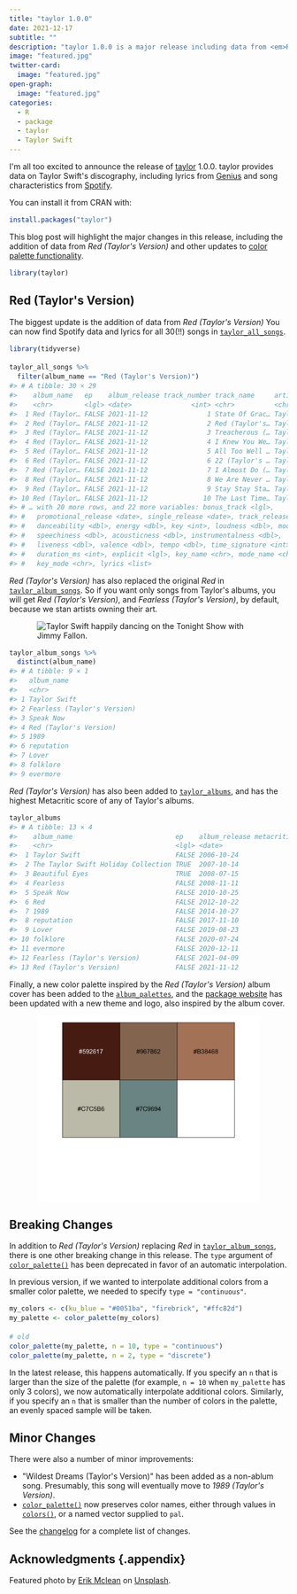 ```yaml
---
title: "taylor 1.0.0"
date: 2021-12-17
subtitle: ""
description: "taylor 1.0.0 is a major release including data from <em>Red (Taylor's Version)<em>."
image: "featured.jpg"
twitter-card:
  image: "featured.jpg"
open-graph:
  image: "featured.jpg"
categories:
  - R
  - package
  - taylor
  - Taylor Swift
---
```






I'm all too excited to announce the release of [taylor](https://taylor.wjakethompson.com) 1.0.0.
taylor provides data on Taylor Swift's discography, including lyrics from [Genius](https://genius.com/artists/Taylor-swift) and song characteristics from [Spotify](https://open.spotify.com/artist/06HL4z0CvFAxyc27GXpf02).

You can install it from CRAN with:


```r
install.packages("taylor")
```

This blog post will highlight the major changes in this release, including the addition of data from *Red (Taylor's Version)* and other updates to [color palette functionality](/blog/taylor/2021-10-16-taylor-palettes/).


```r
library(taylor)
```


## Red (Taylor's Version)

The biggest update is the addition of data from *Red (Taylor's Version)*
You can now find Spotify data and lyrics for all 30(!!) songs in [`taylor_all_songs`](https://taylor.wjakethompson.com/reference/taylor_all_songs.html).


```r
library(tidyverse)

taylor_all_songs %>% 
  filter(album_name == "Red (Taylor's Version)")
#> # A tibble: 30 × 29
#>    album_name   ep    album_release track_number track_name     artist featuring
#>    <chr>        <lgl> <date>               <int> <chr>          <chr>  <chr>    
#>  1 Red (Taylor… FALSE 2021-11-12               1 State Of Grac… Taylo… <NA>     
#>  2 Red (Taylor… FALSE 2021-11-12               2 Red (Taylor's… Taylo… <NA>     
#>  3 Red (Taylor… FALSE 2021-11-12               3 Treacherous (… Taylo… <NA>     
#>  4 Red (Taylor… FALSE 2021-11-12               4 I Knew You We… Taylo… <NA>     
#>  5 Red (Taylor… FALSE 2021-11-12               5 All Too Well … Taylo… <NA>     
#>  6 Red (Taylor… FALSE 2021-11-12               6 22 (Taylor's … Taylo… <NA>     
#>  7 Red (Taylor… FALSE 2021-11-12               7 I Almost Do (… Taylo… <NA>     
#>  8 Red (Taylor… FALSE 2021-11-12               8 We Are Never … Taylo… <NA>     
#>  9 Red (Taylor… FALSE 2021-11-12               9 Stay Stay Sta… Taylo… <NA>     
#> 10 Red (Taylor… FALSE 2021-11-12              10 The Last Time… Taylo… Gary Lig…
#> # … with 20 more rows, and 22 more variables: bonus_track <lgl>,
#> #   promotional_release <date>, single_release <date>, track_release <date>,
#> #   danceability <dbl>, energy <dbl>, key <int>, loudness <dbl>, mode <int>,
#> #   speechiness <dbl>, acousticness <dbl>, instrumentalness <dbl>,
#> #   liveness <dbl>, valence <dbl>, tempo <dbl>, time_signature <int>,
#> #   duration_ms <int>, explicit <lgl>, key_name <chr>, mode_name <chr>,
#> #   key_mode <chr>, lyrics <list>
```

*Red (Taylor's Version)* has also replaced the original *Red* in [`taylor_album_songs`](https://taylor.wjakethompson.com/reference/taylor_album_songs.html).
So if you want only songs from Taylor's albums, you will get *Red (Taylor's Version)*, and *Fearless (Taylor's Version)*, by default, because we stan artists owning their art.

<img src="https://media.giphy.com/media/gromG2nn1K3Tg50ojX/giphy.gif" title="Taylor Swift happily dancing on the Tonight Show with Jimmy Fallon." alt="Taylor Swift happily dancing on the Tonight Show with Jimmy Fallon." width="80%" style="display: block; margin: auto;" />


```r
taylor_album_songs %>% 
  distinct(album_name)
#> # A tibble: 9 × 1
#>   album_name                 
#>   <chr>                      
#> 1 Taylor Swift               
#> 2 Fearless (Taylor's Version)
#> 3 Speak Now                  
#> 4 Red (Taylor's Version)     
#> 5 1989                       
#> 6 reputation                 
#> 7 Lover                      
#> 8 folklore                   
#> 9 evermore
```

*Red (Taylor's Version)* has also been added to [`taylor_albums`](https://taylor.wjakethompson.com/reference/taylor_albums.html), and has the highest Metacritic score of any of Taylor's albums.


```r
taylor_albums
#> # A tibble: 13 × 4
#>    album_name                          ep    album_release metacritic_score
#>    <chr>                               <lgl> <date>                   <int>
#>  1 Taylor Swift                        FALSE 2006-10-24                  NA
#>  2 The Taylor Swift Holiday Collection TRUE  2007-10-14                  NA
#>  3 Beautiful Eyes                      TRUE  2008-07-15                  NA
#>  4 Fearless                            FALSE 2008-11-11                  73
#>  5 Speak Now                           FALSE 2010-10-25                  77
#>  6 Red                                 FALSE 2012-10-22                  77
#>  7 1989                                FALSE 2014-10-27                  76
#>  8 reputation                          FALSE 2017-11-10                  71
#>  9 Lover                               FALSE 2019-08-23                  79
#> 10 folklore                            FALSE 2020-07-24                  88
#> 11 evermore                            FALSE 2020-12-11                  85
#> 12 Fearless (Taylor's Version)         FALSE 2021-04-09                  82
#> 13 Red (Taylor's Version)              FALSE 2021-11-12                  96
```

Finally, a new color palette inspired by the *Red (Taylor's Version)* album cover has been added to the [`album_palettes`](https://taylor.wjakethompson.com/reference/album_palettes.html), and the [package website](https://taylor.wjakethompson.com) has been updated with a new theme and logo, also inspired by the album cover.

<img src="index_files/figure-html/unnamed-chunk-7-1.png" width="80%" style="display: block; margin: auto;" />

## Breaking Changes

In addition to *Red (Taylor's Version)* replacing *Red* in [`taylor_album_songs`](https://taylor.wjakethompson.com/reference/taylor_album_songs.html), there is one other breaking change in this release.
The `type` argument of [`color_palette()`](https://taylor.wjakethompson.com/reference/color_palette.html) has been deprecated in favor of an automatic interpolation.

In previous version, if we wanted to interpolate additional colors from a smaller color palette, we needed to specify `type = "continuous"`.


```r
my_colors <- c(ku_blue = "#0051ba", "firebrick", "#ffc82d")
my_palette <- color_palette(my_colors)

# old
color_palette(my_palette, n = 10, type = "continuous")
color_palette(my_palette, n = 2, type = "discrete")
```

In the latest release, this happens automatically.
If you specify an `n` that is larger than the size of the palette (for example, `n = 10` when `my_palette` has only 3 colors), we now automatically interpolate additional colors.
Similarly, if you specify an `n` that is smaller than the number of colors in the palette, an evenly spaced sample will be taken.

## Minor Changes

There were also a number of minor improvements:

* "Wildest Dreams (Taylor's Version)" has been added as a non-ablum song. Presumably, this song will eventually move to *1989 (Taylor's Version)*.
* [`color_palette()`](https://taylor.wjakethompson.com/reference/color_palette.html) now preserves color names, either through values in [`colors()`](https://rdrr.io/r/grDevices/colors.html), or a named vector supplied to `pal`.

See the [changelog](https://taylor.wjakethompson.com/news/index.html) for a complete list of changes.


## Acknowledgments {.appendix}

Featured photo by <a href="https://unsplash.com/@introspectivedsgn?utm_content=creditCopyText&utm_medium=referral&utm_source=unsplash">Erik Mclean</a> on <a href="https://unsplash.com/photos/gray-asphalt-road-vPJMnUXui5Q?utm_content=creditCopyText&utm_medium=referral&utm_source=unsplash">Unsplash</a>.
  
